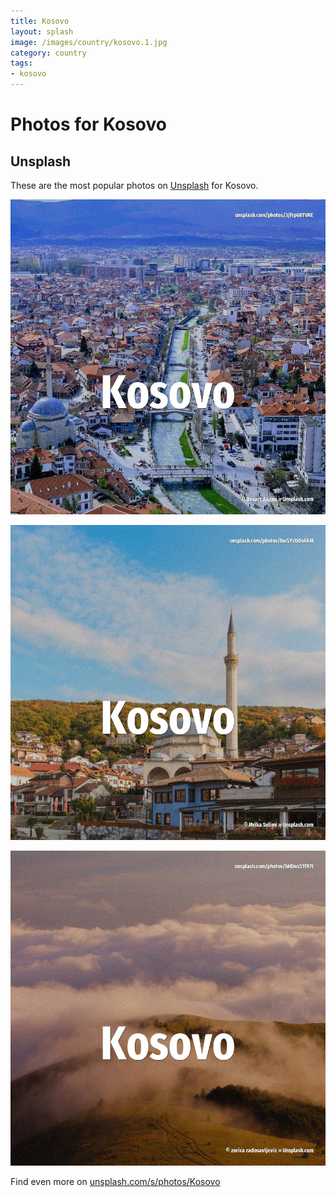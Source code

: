 ```yaml
---
title: Kosovo
layout: splash
image: /images/country/kosovo.1.jpg
category: country
tags:
- kosovo
---
```

# Photos for Kosovo

## Unsplash

These are the most popular photos on [Unsplash](https://unsplash.com) for Kosovo.

![Kosovo](/images/country/kosovo.1.jpg)

![Kosovo](/images/country/kosovo.2.jpg)

![Kosovo](/images/country/kosovo.3.jpg)

Find even more on [unsplash.com/s/photos/Kosovo](https://unsplash.com/s/photos/Kosovo)